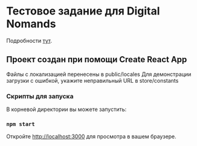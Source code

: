 # Тестовое задание для Digital Nomands

Подробности [тут](https://bitbucket.org/mnaberukhin/javascript-testovoe-2/src/aa7b74ba8037399794020b3f47ef427dff247845/task.tsx).

## Проект создан при помощи Create React App

Файлы с локализацией перенесены в public/locales
Для демонстрации загрузки с ошибкой, укажите неправильный URL в store/constants 

### Скрипты для запуска

В корневой директории вы можете запустить:

### `npm start`

Откройте [http://localhost:3000](http://localhost:3000) для просмотра в вашем браузере.
